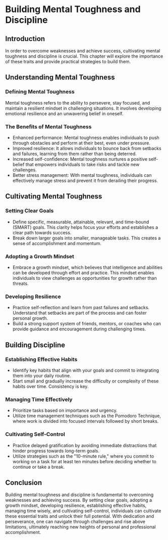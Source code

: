 Building Mental Toughness and Discipline
=================================================

Introduction
------------

In order to overcome weaknesses and achieve success, cultivating mental toughness and discipline is crucial. This chapter will explore the importance of these traits and provide practical strategies to build them.

Understanding Mental Toughness
------------------------------

### Defining Mental Toughness

Mental toughness refers to the ability to persevere, stay focused, and maintain a resilient mindset in challenging situations. It involves developing emotional resilience and an unwavering belief in oneself.

### The Benefits of Mental Toughness

* Enhanced performance: Mental toughness enables individuals to push through obstacles and perform at their best, even under pressure.
* Improved resilience: It allows individuals to bounce back from setbacks and failures, learning from them rather than being deterred.
* Increased self-confidence: Mental toughness nurtures a positive self-belief that empowers individuals to take risks and tackle new challenges.
* Better stress management: With mental toughness, individuals can effectively manage stress and prevent it from derailing their progress.

Cultivating Mental Toughness
----------------------------

### Setting Clear Goals

* Define specific, measurable, attainable, relevant, and time-bound (SMART) goals. This clarity helps focus your efforts and establishes a clear path towards success.
* Break down larger goals into smaller, manageable tasks. This creates a sense of accomplishment and momentum.

### Adopting a Growth Mindset

* Embrace a growth mindset, which believes that intelligence and abilities can be developed through effort and practice. This mindset enables individuals to view challenges as opportunities for growth rather than threats.

### Developing Resilience

* Practice self-reflection and learn from past failures and setbacks. Understand that setbacks are part of the process and can foster personal growth.
* Build a strong support system of friends, mentors, or coaches who can provide guidance and encouragement during challenging times.

Building Discipline
-------------------

### Establishing Effective Habits

* Identify key habits that align with your goals and commit to integrating them into your daily routine.
* Start small and gradually increase the difficulty or complexity of these habits over time. Consistency is key.

### Managing Time Effectively

* Prioritize tasks based on importance and urgency.
* Utilize time management techniques such as the Pomodoro Technique, where work is divided into focused intervals followed by short breaks.

### Cultivating Self-Control

* Practice delayed gratification by avoiding immediate distractions that hinder progress towards long-term goals.
* Utilize strategies such as the "10-minute rule," where you commit to working on a task for at least ten minutes before deciding whether to continue or take a break.

Conclusion
----------

Building mental toughness and discipline is fundamental to overcoming weaknesses and achieving success. By setting clear goals, adopting a growth mindset, developing resilience, establishing effective habits, managing time wisely, and cultivating self-control, individuals can cultivate these essential traits and unlock their full potential. With dedication and perseverance, one can navigate through challenges and rise above limitations, ultimately reaching new heights of personal and professional accomplishment.
